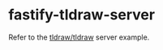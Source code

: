 # fastify-tldraw-server

Refer to the [tldraw/tldraw](https://github.com/tldraw/tldraw/tree/main/apps/simple-server-example/src/server) server example.

